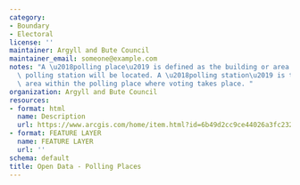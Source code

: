 ```yaml
---
category:
- Boundary
- Electoral
license: ''
maintainer: Argyll and Bute Council
maintainer_email: someone@example.com
notes: "A \u2018polling place\u2019 is defined as the building or area in which a\
  \ polling station will be located. A \u2018polling station\u2019 is the room or\
  \ area within the polling place where voting takes place. "
organization: Argyll and Bute Council
resources:
- format: html
  name: Description
  url: https://www.arcgis.com/home/item.html?id=6b49d2cc9ce44026a3fc232461780c42
- format: FEATURE LAYER
  name: FEATURE LAYER
  url: ''
schema: default
title: Open Data - Polling Places
---
```

